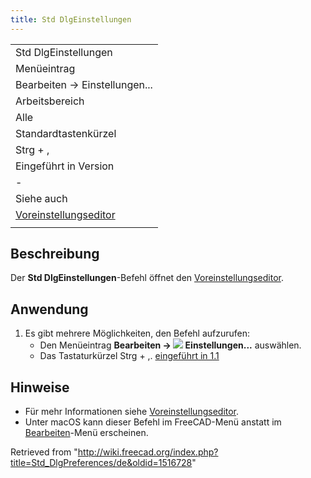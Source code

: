 ```yaml
---
title: Std DlgEinstellungen
---
```


|                                                                         |
| ----------------------------------------------------------------------- |
| Std DlgEinstellungen                                                    |
| Menüeintrag                                                             |
| Bearbeiten → Einstellungen...                                           |
| Arbeitsbereich                                                          |
| Alle                                                                    |
| Standardtastenkürzel                                                    |
| Strg + ,                                                                |
| Eingeführt in Version                                                   |
| -                                                                       |
| Siehe auch                                                              |
| [Voreinstellungseditor](/Preferences_Editor/de "Preferences Editor/de") |
|                                                                         |

## Beschreibung

Der **Std DlgEinstellungen**-Befehl öffnet den [Voreinstellungseditor](/Preferences_Editor/de "Preferences Editor/de").

## Anwendung

1. Es gibt mehrere Möglichkeiten, den Befehl aufzurufen:
   - Den Menüeintrag **Bearbeiten → ![](/images/Std_DlgPreferences.svg) Einstellungen...** auswählen.
   - Das Tastaturkürzel Strg + ,. [eingeführt in 1.1](/Release_notes_1.1/de "Release notes 1.1/de")

## Hinweise

- Für mehr Informationen siehe [Voreinstellungseditor](/Preferences_Editor/de "Preferences Editor/de").
- Unter macOS kann dieser Befehl im FreeCAD-Menü anstatt im [Bearbeiten](/Std_Edit_Menu/de "Std Edit Menu/de")-Menü erscheinen.

Retrieved from "<http://wiki.freecad.org/index.php?title=Std_DlgPreferences/de&oldid=1516728>"
